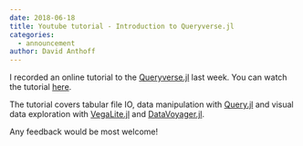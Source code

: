 ```yaml
---
date: 2018-06-18
title: Youtube tutorial - Introduction to Queryverse.jl
categories:
  - announcement
author: David Anthoff
---
```

I recorded an online tutorial to the [Queryverse.jl](https://github.com/davidanthoff/Queryverse.jl) last week. You can watch the tutorial [here](https://www.youtube.com/watch?v=OFPNph-WxLM).

The tutorial covers tabular file IO, data manipulation with [Query.jl](https://github.com/davidanthoff/Query.jl) and visual data exploration with [VegaLite.jl](https://github.com/queryverse/VegaLite.jl) and [DataVoyager.jl](https://github.com/davidanthoff/DataVoyager.jl).

Any feedback would be most welcome!
